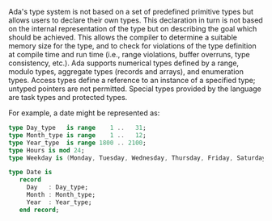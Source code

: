 
Ada's type system is not based on a set of predefined primitive types but allows users to declare their own types. This declaration in turn is not based on the internal representation of the type but on describing the goal which should be achieved. This allows the compiler to determine a suitable memory size for the type, and to check for violations of the type definition at compile time and run time (i.e., range violations, buffer overruns, type consistency, etc.). Ada supports numerical types defined by a range, modulo types, aggregate types (records and arrays), and enumeration types. Access types define a reference to an instance of a specified type; untyped pointers are not permitted. Special types provided by the language are task types and protected types.

For example, a date might be represented as:

```ada
type Day_type   is range    1 ..   31;
type Month_type is range    1 ..   12;
type Year_type  is range 1800 .. 2100;
type Hours is mod 24;
type Weekday is (Monday, Tuesday, Wednesday, Thursday, Friday, Saturday, Sunday);

type Date is
   record
     Day   : Day_type;
     Month : Month_type;
     Year  : Year_type;
   end record;
```
